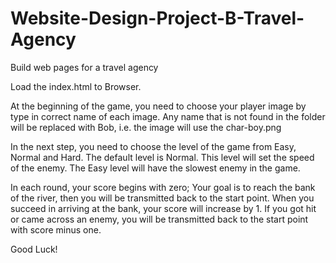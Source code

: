 # Website-Design-Project-B-Travel-Agency
Build web pages for a travel agency

Load the index.html to Browser.

At the beginning of the game, you need to choose your player image by type in correct name of each image. Any name that
is not found in the folder will be replaced with Bob, i.e. the image will use the char-boy.png

In the next step, you need to choose the level of the game from Easy, Normal and Hard. The default level is Normal. This
level will set the speed of the enemy. The Easy level will have the slowest enemy in the game.

In each round, your score begins with zero; Your goal is to reach the bank of the river, then you will be transmitted back
to the start point. When you succeed in arriving at the bank, your score will increase by 1. If you got hit or came across
an enemy, you will be transmitted back to the start point with score minus one.

Good Luck!


